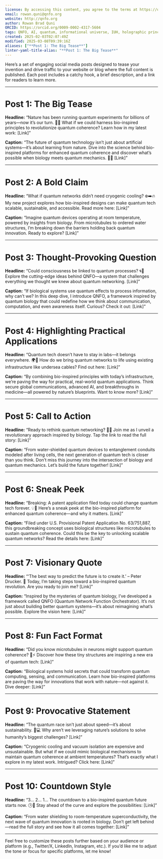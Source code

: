 ```yaml
---
license: By accessing this content, you agree to the terms at https://qnfo.org/LICENSE
email: rowan.quni@qnfo.org
website: http://qnfo.org
author: Rowan Brad Quni
ORCID: https://orcid.org/0009-0002-4317-5604
tags: QNFO, AI, quantum, informational universe, IUH, holographic principle
created: 2025-02-03T02:07:49Z
modified: 2025-03-08T09:39:16Z
aliases: ["**Post 1: The Big Tease**"]
linter-yaml-title-alias: "**Post 1: The Big Tease**"
---
```


Here’s a set of engaging social media posts designed to tease your invention and drive traffic to your website or blog where the full content is published. Each post includes a catchy hook, a brief description, and a link for readers to learn more.

---

# **Post 1: The Big Tease**

**Headline:**
“Nature has been running quantum experiments for billions of years—now it’s our turn. 🌱✨ What if we could harness bio-inspired principles to revolutionize quantum coherence? Learn how in my latest work: [Link]”

**Caption:**
“The future of quantum technology isn’t just about artificial systems—it’s about learning from nature. Dive into the science behind bio-inspired platforms for enhanced quantum coherence and discover what’s possible when biology meets quantum mechanics. 🧠💡 [Link]”

---

# **Post 2: A Bold Claim**

**Headline:**
“What if quantum networks didn’t need cryogenic cooling? ❄️➡️🔥 My new project explores how bio-inspired designs can make quantum tech scalable, sustainable, and accessible. Read more here: [Link]”

**Caption:**
“Imagine quantum devices operating at room temperature, powered by insights from biology. From microtubules to ordered water structures, I’m breaking down the barriers holding back quantum innovation. Ready to explore? [Link]”

---

# **Post 3: Thought-Provoking Question**

**Headline:**
“Could consciousness be linked to quantum processes? 🌀🤯 Explore the cutting-edge ideas behind QNFO—a system that challenges everything we thought we knew about quantum networking. [Link]”

**Caption:**
“If biological systems use quantum effects to process information, why can’t we? In this deep dive, I introduce QNFO, a framework inspired by quantum biology that could redefine how we think about communication, computation, and even awareness itself. Curious? Check it out: [Link]”

---

# **Post 4: Highlighting Practical Applications**

**Headline:**
“Quantum tech doesn’t have to stay in labs—it belongs everywhere. 🌍🔗 How do we bring quantum networks to life using existing infrastructure like undersea cables? Find out here: [Link]”

**Caption:**
“By combining bio-inspired principles with today’s infrastructure, we’re paving the way for practical, real-world quantum applications. Think secure global communications, advanced AI, and breakthroughs in medicine—all powered by nature’s blueprints. Want to know more? [Link]”

---

# **Post 5: Call to Action**

**Headline:**
“Ready to rethink quantum networking? 🔬🌐 Join me as I unveil a revolutionary approach inspired by biology. Tap the link to read the full story: [Link]”

**Caption:**
“From water-shielded quantum devices to entanglement conduits modeled after living cells, the next generation of quantum tech is closer than you think. Don’t miss this journey into the intersection of biology and quantum mechanics. Let’s build the future together! [Link]”

---

# **Post 6: Sneak Peek**

**Headline:**
“Breaking: A patent application filed today could change quantum tech forever. 💡📄 Here’s a sneak peek at the bio-inspired platform for enhanced quantum coherence—and why it matters. [Link]”

**Caption:**
“Filed under U.S. Provisional Patent Application No. 63/751,887, this groundbreaking concept uses biological structures like microtubules to sustain quantum coherence. Could this be the key to unlocking scalable quantum networks? Read the details here: [Link]”

---

# **Post 7: Visionary Quote**

**Headline:**
“‘The best way to predict the future is to create it.’ – Peter Drucker. 🚀 Today, I’m taking steps toward a bio-inspired quantum revolution. Are you ready to join me? [Link]”

**Caption:**
“Inspired by the mysteries of quantum biology, I’ve developed a framework called QNFO (Quantum Network Function Orchestrator). It’s not just about building better quantum systems—it’s about reimagining what’s possible. Explore the vision here: [Link]”

---

# **Post 8: Fun Fact Format**

**Headline:**
“Did you know microtubules in neurons might support quantum coherence? 🧠⚡ Discover how these tiny structures are inspiring a new era of quantum tech: [Link]”

**Caption:**
“Biological systems hold secrets that could transform quantum computing, sensing, and communication. Learn how bio-inspired platforms are paving the way for innovations that work with nature—not against it. Dive deeper: [Link]”

---

# **Post 9: Provocative Statement**

**Headline:**
“The quantum race isn’t just about speed—it’s about sustainability. 🌱💻 Why aren’t we leveraging nature’s solutions to solve humanity’s biggest challenges? [Link]”

**Caption:**
“Cryogenic cooling and vacuum isolation are expensive and unsustainable. But what if we could mimic biological mechanisms to maintain quantum coherence at ambient temperatures? That’s exactly what I explore in my latest work. Intrigued? Click here: [Link]”

---

# **Post 10: Countdown Style**

**Headline:**
“3… 2… 1… The countdown to a bio-inspired quantum future starts now. 🕒🔬 Stay ahead of the curve and explore the possibilities: [Link]”

**Caption:**
“From water shielding to room-temperature superconductivity, the next wave of quantum innovation is rooted in biology. Don’t get left behind—read the full story and see how it all comes together: [Link]”

---

Feel free to customize these posts further based on your audience or platform (e.g., Twitter/X, LinkedIn, Instagram, etc.). If you’d like me to adjust the tone or focus for specific platforms, let me know!
